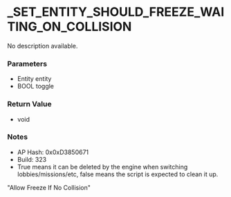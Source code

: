 # _SET_ENTITY_SHOULD_FREEZE_WAITING_ON_COLLISION

No description available.

### Parameters
* Entity entity
* BOOL toggle

### Return Value
* void

### Notes
* AP Hash: 0x0xD3850671
* Build: 323
* True means it can be deleted by the engine when switching lobbies/missions/etc, false means the script is expected to clean it up.

"Allow Freeze If No Collision"

